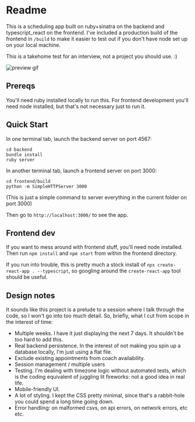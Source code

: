# Readme

This is a scheduling app built on ruby+sinatra on the backend and typescript_react on the frontend.  I've included a production build of the frontend in `/build` to make it easier to test out if you don't have node set up on your local machine.

This is a takehome test for an interview, not a project you should use.  :)

![preview gif](https://media.giphy.com/media/Ph0Nkk2aD3OE8VJxrb/giphy.gif)

## Prereqs

You'll need ruby installed locally to run this.  For frontend development you'll need node installed, but that's not necessary just to run it.

## Quick Start

In one terminal tab, launch the backend server on port 4567:

```
cd backend
bundle install
ruby server
```

In another terminal tab, launch a frontend server on port 3000:

```
cd frontend/build
python -m SimpleHTTPServer 3000
```

(This is just a simple command to server everything in the current folder on port 3000)

Then go to `http://localhost:3000/` to see the app.

## Frontend dev

If you want to mess around with frontend stuff, you'll need node installed.  Then run `npm install` and `npm start` from within the frontend directory.

If you run into trouble, this is pretty much a stock install of `npx create-react-app . --typescript`, so googling around the `create-react-app` tool should be useful.

## Design notes

It sounds like this project is a prelude to a session where I talk through the code, so I won't go into too much detail.  So, briefly, what I cut from scope in the interest of time:

- Multiple weeks.  I have it just displaying the next 7 days.  It shouldn't be *too* hard to add this.
- Real backend persistence.  In the interest of not making you spin up a database locally, I'm just using a flat file.
- Exclude existing appointments from coach availability.
- Session management / multiple users
- Testing.  I'm dealing with timezone logic without automated tests, which is the coding equivalent of juggling lit fireworks: not a good idea in real life.
- Mobile-friendly UI.
- A lot of styling.  I kept the CSS pretty minimal, since that's a rabbit-hole you could spend a long time going down.
- Error handling: on malformed csvs, on api errors, on network errors, etc etc.
